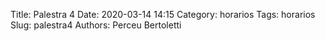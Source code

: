 Title: Palestra 4
Date: 2020-03-14 14:15
Category: horarios
Tags: horarios
Slug: palestra4
Authors: Perceu Bertoletti